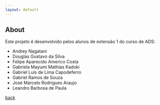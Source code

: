 ```yaml
---
layout: default
---
```


## About

Este projeto é desenvolvido pelos alunos de extensão 1 do curso de ADS:

* Andrey Nagatani 
* Douglas Gustavo da Silva 
* Felipe Aparecido Americo Costa 
* Gabriela Mayumi Mathias Kadoki 
* Gabriel Luís de Lima Capodeferro 
* Gabriel Ramos de Souza 
* José Marcelo Rodrigues Araujo 
* Leandro Barbosa de Paula 

[back](./)

